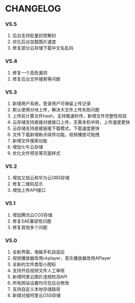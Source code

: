 # CHANGELOG

### V5.5

1. 后台支持批量封禁解封
2. 优化后台加载图片速度
3. 修复部分云存储下载中文名乱码

### V5.4

1. 修复一个高危漏洞
2. 修复后台文件搜索等问题

### V5.3

1. 新增用户系统，登录用户可保留上传记录
2. 默认使用分块上传，解决大文件上传失败问题
3. 上传前计算文件hash，支持极速秒传，新增文件完整性校验
4. 云存储支持直接对接接口上传，无需本机中转，上传速度更快
5. 云存储支持直接链接下载模式，下载速度更快
6. 文件下载新增断点续传功能，视频播放可拖拽
7. 新增文件搜索功能
8. 增加七牛云存储
9. 优化文件预览等页面样式

### V5.2

1. 增加又拍云和华为云OBS存储
2. 修复二维码显示
3. 增加上传API接口

### V5.1

1. 增加腾讯云COS存储
2. 修复SAE兼容性问题
3. 修复其他多个问题

### V5.0

1. 全新界面，电脑手机自适应
2. 视频播放器改用ckplayer，音乐播放器改用APlayer
3. 全新的文件类型小图标
4. 支持开启视频文件人工审核
5. 新增阿里云图片违规检测API
6. 所有网站设置均可在后台修改
7. 支持自定义本地存储路径
8. 新增对接阿里云OSS存储
